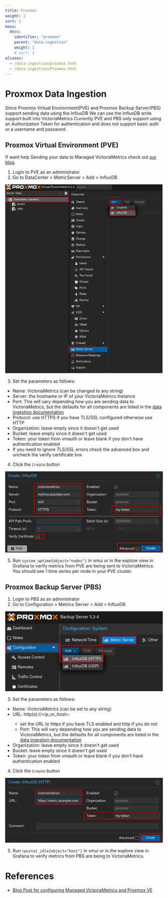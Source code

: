 ```yaml
---
title: Proxmox
weight: 1
sort: 1
menu:
  docs:
    identifier: "proxmox"
    parent: "data-ingestion"
    weight: 1
    # sort: 1
aliases:
  - /data-ingestion/proxmox.html
  - /data-ingestion/Proxmox.html
---
```


# Proxmox Data Ingestion
Since Proxmox Virtual Environment(PVE) and Proxmox Backup Server(PBS) support sending data using the InfluxDB We can use the InfluxDB write support built into VictoriaMetrics
Currently PVE and PBS only support using an Authorization Token for authentication and does not support basic auth or a username and password.

## Proxmox Virtual Environment (PVE)
If want help Sending your data to Managed VictoriaMetrics check out [our blog](https://victoriametrics.com/blog/proxmox-monitoring-with-dbaas/).

1. Login to PVE as an administrator
2. Go to DataCenter > MetricServer > Add > InfluxDB

![PVE Metric Navigation](pve-nav.webp)

3. Set the parameters as follows:
  - Name: VictoriaMetrics (can be changed to any string)
  - Server: the hostname or IP of your VictoriaMetrics Instance
  - Port: This will vary depending how you are sending data to VictoriaMetrics, but the defaults for all components are listed in the [data ingestion documentation](https://docs.victoriametrics.com/data-ingestion.html)
  - Protocol: use HTTPS if you have TLS/SSL configured otherwise use HTTP
  - Organization: leave empty since it doesn't get used
  - Bucket: leave empty since it doesn't get used
  - Token: your token from vmauth or leave blank if you don't have authentication enabled
  - If you need to ignore TLS/SSL errors check the advanced box and uncheck the verify certificate box
4. Click the `Create` button

![PVE Metric Form](pve-form.webp)

5. Run `system_uptime{object="nodes"}` in vmui or in the explore view in Grafana to verify metrics from PVE are being sent to VictoriaMetrics.
You should see 1 time series per node in your PVE cluster.

## Proxmox Backup Server (PBS)
1. Login to PBS as an administrator
2. Go to Configuration > Metrics Server > Add > InfluxDB


![PBS Metric Navigation](pbs-nav.webp)


3.  Set the parameters as follows:
  - Name: VictoriaMetrics (can be set to any string)
  - URL: http(s)://<ip_or_host>:<port>
    - set the URL to https if you have TLS enabled and http if you do not
    - Port: This will vary depending how you are sending data to VictoriaMetrics, but the defaults for all components are listed in the [data ingestion documentation](https://docs.victoriametrics.com/data-ingestion.html)
  - Organization: leave empty since it doesn't get used
  - Bucket: leave empty since it doesn't get used
  - Token: your token from vmauth or leave blank if you don't have authentication enabled
4. Click the `Create` button


![PBS Metric Form](pbs-form.webp)


5. Run `cpustat_idle{object="host"}` in vmui or in the explore view in Grafana to verify metrics from PBS are being to VictoriaMetrics.


# References
- [Blog Post for configuring Managed VictoriaMetrics and Proxmox VE](https://victoriametrics.com/blog/proxmox-monitoring-with-dbaas/)
